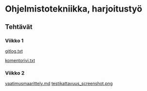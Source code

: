 # Ohjelmistotekniikka, harjoitustyö

## Tehtävät

### Viikko 1

[gitlog.txt](https://github.com/hctarkia/ot-harjoitustyo/blob/master/laskarit/viikko1/gitlog.txt)

[komentorivi.txt](https://github.com/hctarkia/ot-harjoitustyo/blob/master/laskarit/viikko1/komentorivi.txt)

### Viikko 2

[vaatimusmaarittely.md](https://github.com/hctarkia/ot-harjoitustyo/blob/master/dokumentaatio/vaatimusmaarittely.md)
[testikattavuus_screenshot.png](https://github.com/hctarkia/ot-harjoitustyo/blob/master/laskarit/viikko2/testikattavuus_screenshot.png)
